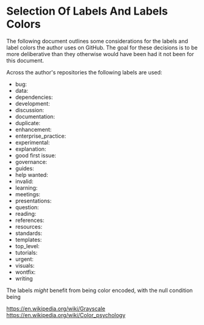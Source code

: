 # Selection Of Labels And Labels Colors

The following document outlines some considerations for the labels and label colors the author uses on GitHub. The goal for these decisions is to be more deliberative than they otherwise would have been had it not been for this document.

Across the author's repositories the following labels are used:

* bug:
* data:
* dependencies:
* development:
* discussion:
* documentation:
* duplicate:
* enhancement:
* enterprise_practice:
* experimental:
* explanation:
* good first issue:
* governance:
* guides:
* help wanted:
* invalid:
* learning:
* meetings:
* presentations:
* question:
* reading:
* references:
* resources:
* standards:
* templates:
* top_level:
* tutorials:
* urgent:
* visuals:
* wontfix:
* writing

The labels _might_ benefit from being color encoded, with the null condition being

<https://en.wikipedia.org/wiki/Grayscale>
<https://en.wikipedia.org/wiki/Color_psychology>
